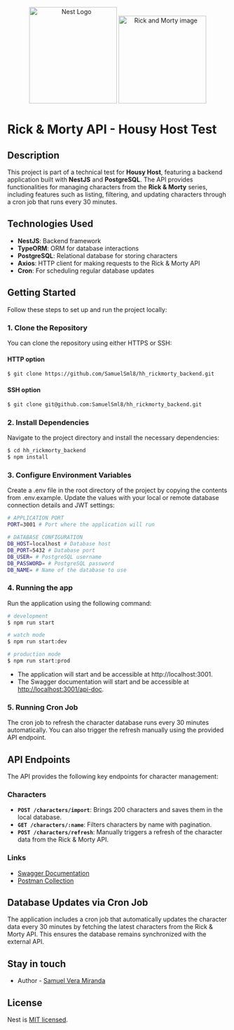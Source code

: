 <p align="center">
  <a href="http://nestjs.com/" target="blank"><img src="https://nestjs.com/img/logo-small.svg" width="200" height="220" alt="Nest Logo" /></a>
  <a href="https://rickandmortyapi.com/" target="blank"><img src="https://github.com/user-attachments/assets/56ddf966-bb2a-4ec1-8517-d6614d67da88" width="200" height="200" alt="Rick and Morty image" /></a>
</p>

# Rick & Morty API - Housy Host Test

## Description

This project is part of a technical test for **Housy Host**, featuring a backend application built with **NestJS** and **PostgreSQL**. The API provides functionalities for managing characters from the **Rick & Morty** series, including features such as listing, filtering, and updating characters through a cron job that runs every 30 minutes.

## Technologies Used

- **NestJS**: Backend framework
- **TypeORM**: ORM for database interactions
- **PostgreSQL**: Relational database for storing characters
- **Axios**: HTTP client for making requests to the Rick & Morty API
- **Cron**: For scheduling regular database updates

## Getting Started

Follow these steps to set up and run the project locally:

### 1. Clone the Repository

You can clone the repository using either HTTPS or SSH:

#### HTTP option

```bash
$ git clone https://github.com/SamuelSml8/hh_rickmorty_backend.git
```

#### SSH option

```bash
$ git clone git@github.com:SamuelSml8/hh_rickmorty_backend.git
```

### 2. Install Dependencies

Navigate to the project directory and install the necessary dependencies:

```bash
$ cd hh_rickmorty_backend
$ npm install
```

### 3. Configure Environment Variables

Create a .env file in the root directory of the project by copying the contents from .env.example. Update the values with your local or remote database connection details and JWT settings:

```bash
# APPLICATION PORT
PORT=3001 # Port where the application will run

# DATABASE CONFIGURATION
DB_HOST=localhost # Database host
DB_PORT=5432 # Database port
DB_USER= # PostgreSQL username
DB_PASSWORD= # PostgreSQL password
DB_NAME= # Name of the database to use
```

### 4. Running the app

Run the application using the following command:

```bash
# development
$ npm run start

# watch mode
$ npm run start:dev

# production mode
$ npm run start:prod
```

- The application will start and be accessible at http://localhost:3001.
- The Swagger documentation will start and be accessible at [http://localhost:3001/api-doc](http://localhost:3001/api-doc).

### 5. Running Cron Job

The cron job to refresh the character database runs every 30 minutes automatically. You can also trigger the refresh manually using the provided API endpoint.

## API Endpoints

The API provides the following key endpoints for character management:

### **Characters**

- **`POST /characters/import`**: Brings 200 characters and saves them in the local database.
- **`GET /characters/:name`**: Filters characters by name with pagination.
- **`POST /characters/refresh`**: Manually triggers a refresh of the character data from the Rick & Morty API.

### Links

- [Swagger Documentation](http://localhost:3000/api-doc)
- [Postman Collection]()

## Database Updates via Cron Job

The application includes a cron job that automatically updates the character data every 30 minutes by fetching the latest characters from the Rick & Morty API. This ensures the database remains synchronized with the external API.

## Stay in touch

- Author - [Samuel Vera Miranda](www.linkedin.com/in/samuelsml)

## License

Nest is [MIT licensed](LICENSE).
